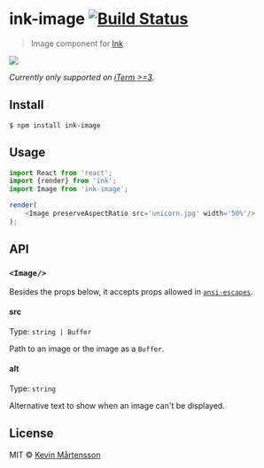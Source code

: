 # ink-image [![Build Status](https://travis-ci.org/kevva/ink-image.svg?branch=master)](https://travis-ci.org/kevva/ink-image)

> Image component for [Ink](https://github.com/vadimdemedes/ink)

![](screenshot.png)

*Currently only supported on [iTerm >=3](https://www.iterm2.com/downloads.html).*


## Install

```
$ npm install ink-image
```


## Usage

```js
import React from 'react';
import {render} from 'ink';
import Image from 'ink-image';

render(
	<Image preserveAspectRatio src='unicorn.jpg' width='50%'/>
);
```


## API

### `<Image/>`

Besides the props below, it accepts props allowed in [`ansi-escapes`](https://github.com/sindresorhus/ansi-escapes#options).

#### src

Type: `string | Buffer`

Path to an image or the image as a `Buffer`.

#### alt

Type: `string`

Alternative text to show when an image can't be displayed.


## License

MIT © [Kevin Mårtensson](https://github.com/kevva)
